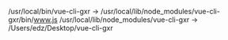 <!-- - /usr/local/bin/test-cli -> /usr/local/lib/node_modules/test-cli/bin/www.js
- /usr/local/lib/node_modules/test-cli -> /Users/edz/Desktop/test-cli -->
/usr/local/bin/vue-cli-gxr -> /usr/local/lib/node_modules/vue-cli-gxr/bin/www.js
/usr/local/lib/node_modules/vue-cli-gxr -> /Users/edz/Desktop/vue-cli-gxr